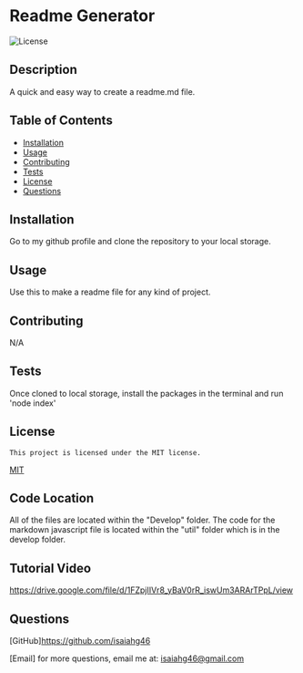 # Readme Generator
![License](https://img.shields.io/badge/license-MIT-blue.svg)

## Description
A quick and easy way to create a readme.md file.

## Table of Contents
- [Installation](#installation)
- [Usage](#usage)
- [Contributing](#contributing)
- [Tests](#tests)
- [License](#license)
- [Questions](#questions)


## Installation
Go to my github profile and clone the repository to your local storage.

## Usage
Use this to make a readme file for any kind of project.

## Contributing
N/A

## Tests
Once cloned to local storage, install the packages in the terminal and run 'node index'

## License
    This project is licensed under the MIT license.
[MIT](https://opensource.org/licenses/MIT)

## Code Location
All of the files are located within the "Develop" folder. The code for the markdown javascript file is located within the "util" folder which is in the develop folder.

## Tutorial Video
https://drive.google.com/file/d/1FZpjIIVr8_yBaV0rR_iswUm3ARArTPpL/view

## Questions
[GitHub]https://github.com/isaiahg46

[Email] for more questions, email me at: isaiahg46@gmail.com

